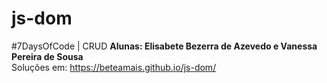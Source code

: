 # js-dom  
#7DaysOfCode | CRUD
**Alunas: Elisabete Bezerra de Azevedo e Vanessa Pereira de Sousa**
<br>
Soluções em: https://beteamais.github.io/js-dom/

